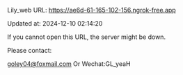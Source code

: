 Lily_web URL: https://ae6d-61-165-102-156.ngrok-free.app

Updated at: 2024-12-10 02:14:20

If you cannot open this URL, the server might be down.

Please contact: 

goley04@foxmail.com Or Wechat:GL_yeaH